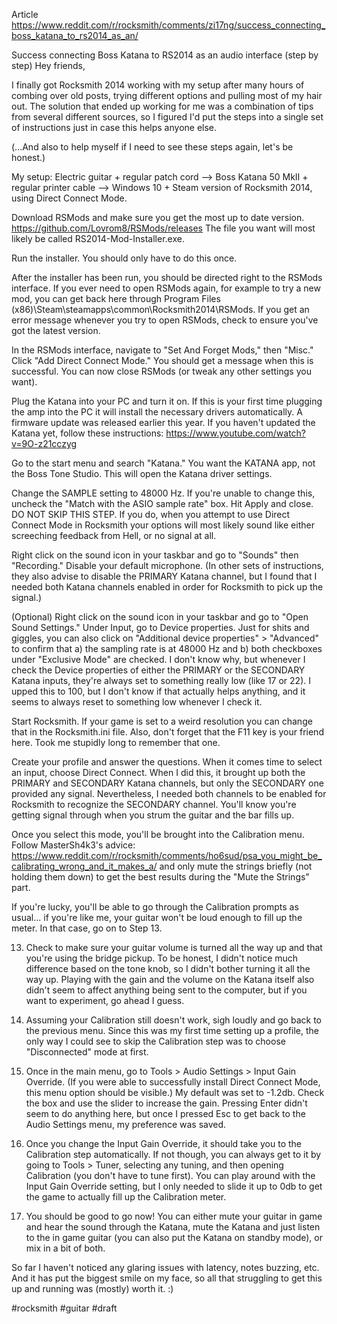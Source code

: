 Article https://www.reddit.com/r/rocksmith/comments/zi17ng/success_connecting_boss_katana_to_rs2014_as_an/

Success connecting Boss Katana to RS2014 as an audio interface (step by step)
Hey friends,

I finally got Rocksmith 2014 working with my setup after many hours of combing over old posts, trying different options and pulling most of my hair out. The solution that ended up working for me was a combination of tips from several different sources, so I figured I'd put the steps into a single set of instructions just in case this helps anyone else.

(...And also to help myself if I need to see these steps again, let's be honest.)

My setup:
Electric guitar + regular patch cord --> Boss Katana 50 MkII + regular printer cable --> Windows 10 + Steam version of Rocksmith 2014, using Direct Connect Mode.

Download RSMods and make sure you get the most up to date version. https://github.com/Lovrom8/RSMods/releases The file you want will most likely be called RS2014-Mod-Installer.exe.

Run the installer. You should only have to do this once.

After the installer has been run, you should be directed right to the RSMods interface. If you ever need to open RSMods again, for example to try a new mod, you can get back here through Program Files (x86)\Steam\steamapps\common\Rocksmith2014\RSMods.
If you get an error message whenever you try to open RSMods, check to ensure you've got the latest version.

In the RSMods interface, navigate to "Set And Forget Mods," then "Misc." Click "Add Direct Connect Mode." You should get a message when this is successful. You can now close RSMods (or tweak any other settings you want).

Plug the Katana into your PC and turn it on. If this is your first time plugging the amp into the PC it will install the necessary drivers automatically. A firmware update was released earlier this year. If you haven't updated the Katana yet, follow these instructions: https://www.youtube.com/watch?v=9O-z21cczyg

Go to the start menu and search "Katana." You want the KATANA app, not the Boss Tone Studio. This will open the Katana driver settings.

Change the SAMPLE setting to 48000 Hz. If you're unable to change this, uncheck the "Match with the ASIO sample rate" box. Hit Apply and close. DO NOT SKIP THIS STEP. If you do, when you attempt to use Direct Connect Mode in Rocksmith your options will most likely sound like either screeching feedback from Hell, or no signal at all.

Right click on the sound icon in your taskbar and go to "Sounds" then "Recording." Disable your default microphone. (In other sets of instructions, they also advise to disable the PRIMARY Katana channel, but I found that I needed both Katana channels enabled in order for Rocksmith to pick up the signal.)

(Optional) Right click on the sound icon in your taskbar and go to "Open Sound Settings." Under Input, go to Device properties. Just for shits and giggles, you can also click on "Additional device properties" > "Advanced" to confirm that a) the sampling rate is at 48000 Hz and b) both checkboxes under "Exclusive Mode" are checked.
I don't know why, but whenever I check the Device properties of either the PRIMARY or the SECONDARY Katana inputs, they're always set to something really low (like 17 or 22). I upped this to 100, but I don't know if that actually helps anything, and it seems to always reset to something low whenever I check it.

Start Rocksmith. If your game is set to a weird resolution you can change that in the Rocksmith.ini file. Also, don't forget that the F11 key is your friend here. Took me stupidly long to remember that one.

Create your profile and answer the questions. When it comes time to select an input, choose Direct Connect. When I did this, it brought up both the PRIMARY and SECONDARY Katana channels, but only the SECONDARY one provided any signal. Nevertheless, I needed both channels to be enabled for Rocksmith to recognize the SECONDARY channel. You'll know you're getting signal through when you strum the guitar and the bar fills up.

Once you select this mode, you'll be brought into the Calibration menu. Follow MasterSh4k3's advice: https://www.reddit.com/r/rocksmith/comments/ho6sud/psa_you_might_be_calibrating_wrong_and_it_makes_a/ and only mute the strings briefly (not holding them down) to get the best results during the "Mute the Strings" part.

If you're lucky, you'll be able to go through the Calibration prompts as usual... if you're like me, your guitar won't be loud enough to fill up the meter. In that case, go on to Step 13.

13. Check to make sure your guitar volume is turned all the way up and that you're using the bridge pickup. To be honest, I didn't notice much difference based on the tone knob, so I didn't bother turning it all the way up. Playing with the gain and the volume on the Katana itself also didn't seem to affect anything being sent to the computer, but if you want to experiment, go ahead I guess.

14. Assuming your Calibration still doesn't work, sigh loudly and go back to the previous menu. Since this was my first time setting up a profile, the only way I could see to skip the Calibration step was to choose "Disconnected" mode at first.

15. Once in the main menu, go to Tools > Audio Settings > Input Gain Override. (If you were able to successfully install Direct Connect Mode, this menu option should be visible.) My default was set to -1.2db. Check the box and use the slider to increase the gain. Pressing Enter didn't seem to do anything here, but once I pressed Esc to get back to the Audio Settings menu, my preference was saved.

16. Once you change the Input Gain Override, it should take you to the Calibration step automatically. If not though, you can always get to it by going to Tools > Tuner, selecting any tuning, and then opening Calibration (you don't have to tune first). You can play around with the Input Gain Override setting, but I only needed to slide it up to 0db to get the game to actually fill up the Calibration meter.

17. You should be good to go now! You can either mute your guitar in game and hear the sound through the Katana, mute the Katana and just listen to the in game guitar (you can also put the Katana on standby mode), or mix in a bit of both.

So far I haven't noticed any glaring issues with latency, notes buzzing, etc. And it has put the biggest smile on my face, so all that struggling to get this up and running was (mostly) worth it. :)

#rocksmith #guitar
#draft